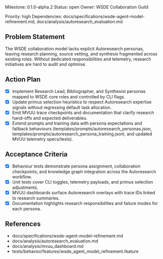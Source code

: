 Milestone: 0.1.0-alpha.2
Status: open
Owner: WSDE Collaboration Guild

Priority: high
Dependencies: docs/specifications/wsde-agent-model-refinement.md, docs/analysis/autoresearch_evaluation.md

## Problem Statement
The WSDE collaboration model lacks explicit Autoresearch personas, leaving
research planning, source vetting, and synthesis fragmented across existing
roles. Without dedicated responsibilities and telemetry, research initiatives are
hard to audit and optimise.

## Action Plan
- [x] Implement Research Lead, Bibliographer, and Synthesist personas mapped to
      WSDE core roles and controlled by CLI flags.
- [x] Update primus selection heuristics to respect Autoresearch expertise
      signals without regressing default task allocation.
- [x] Emit MVUU trace checkpoints and documentation that clarify research
      hand-offs and expected deliverables.
- [x] Extend prompts and training data with persona expectations and fallback
      behaviours (templates/prompts/autoresearch_personas.json,
      templates/prompts/autoresearch_persona_training.jsonl, and updated
      MVUU telemetry specs/tests).

## Acceptance Criteria
- [x] Behaviour tests demonstrate persona assignment, collaboration checkpoints,
      and knowledge graph integration across the Autoresearch workflow.
- [x] Unit tests cover CLI toggles, telemetry payloads, and primus selection
      adjustments.
- [x] MVUU dashboards surface Autoresearch overlays with trace IDs linked to
      research summaries.
- [x] Documentation highlights research responsibilities and failure modes for
      each persona.

## References
- docs/specifications/wsde-agent-model-refinement.md
- docs/analysis/autoresearch_evaluation.md
- docs/analysis/mvuu_dashboard.md
- tests/behavior/features/wsde_agent_model_refinement.feature

